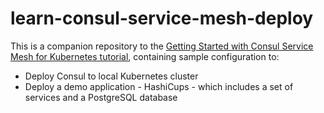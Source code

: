 # learn-consul-service-mesh-deploy

This is a companion repository to the [Getting Started with Consul Service Mesh for Kubernetes tutorial](https://developer.hashicorp.com/consul/tutorials/kubernetes-features/service-mesh-deploy), containing sample configuration to:

- Deploy Consul to local Kubernetes cluster
- Deploy a demo application - HashiCups - which includes a set of services and a PostgreSQL database
